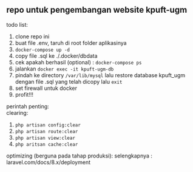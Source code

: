 <h2>repo untuk pengembangan website kpuft-ugm</h2>

todo list: <br>
1. clone repo ini 
2. buat file .env, taruh di root folder aplikasinya 
3. `docker-compose up -d` 
4. copy file .sql ke ./.docker/dbdata
5. cek apakah berhasil (optional) : `docker-compose ps` 
6. jalankan `docker exec -it kpuft-ugm-db`
7. pindah ke directory `/var/lib/mysql` lalu restore database kpuft_ugm dengan file .sql yang telah dicopy lalu `exit`
8. set firewall untuk docker
9. profit!!!

perintah penting:<br>
clearing:
1. `php artisan config:clear` 
2. `php artisan route:clear` 
3. `php artisan view:clear` 
4. `php aritsan cache:clear`

optimizing (berguna pada tahap produksi):
selengkapnya : laravel.com/docs/8.x/deployment


